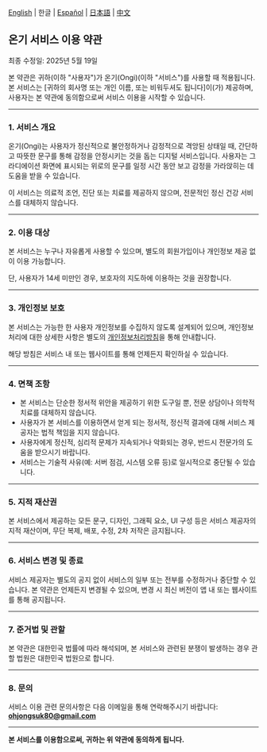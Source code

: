 [English](./ongi-terms) | 한글 | [Español](./ongi-terms-es) | [日本語](./ongi-terms-ja) | [中文](./ongi-terms-zh)

## **온기 서비스 이용 약관**

최종 수정일: 2025년 5월 19일

본 약관은 귀하(이하 "사용자")가 온기(Ongi)(이하 "서비스")를 사용할 때 적용됩니다. 본 서비스는 \[귀하의 회사명 또는 개인 이름, 또는 비워두셔도 됩니다]이(가) 제공하며, 사용자는 본 약관에 동의함으로써 서비스 이용을 시작할 수 있습니다.

---

### 1. 서비스 개요

온기(Ongi)는 사용자가 정신적으로 불안정하거나 감정적으로 격앙된 상태일 때, 간단하고 따뜻한 문구를 통해 감정을 안정시키는 것을 돕는 디지털 서비스입니다. 사용자는 그라디에이션 화면에 표시되는 위로의 문구를 일정 시간 동안 보고 감정을 가라앉히는 데 도움을 받을 수 있습니다.

이 서비스는 의료적 조언, 진단 또는 치료를 제공하지 않으며, 전문적인 정신 건강 서비스를 대체하지 않습니다.

---

### 2. 이용 대상

본 서비스는 누구나 자유롭게 사용할 수 있으며, 별도의 회원가입이나 개인정보 제공 없이 이용 가능합니다.

단, 사용자가 14세 미만인 경우, 보호자의 지도하에 이용하는 것을 권장합니다.

---


### 3. 개인정보 보호
본 서비스는 가능한 한 사용자 개인정보를 수집하지 않도록 설계되어 있으며, 개인정보 처리에 대한 상세한 사항은 별도의 [개인정보처리방침](./ongi-privacy-ko)을 통해 안내합니다.

해당 방침은 서비스 내 또는 웹사이트를 통해 언제든지 확인하실 수 있습니다.

---

### 4. 면책 조항

* 본 서비스는 단순한 정서적 위안을 제공하기 위한 도구일 뿐, 전문 상담이나 의학적 치료를 대체하지 않습니다.
* 사용자가 본 서비스를 이용하면서 얻게 되는 정서적, 정신적 결과에 대해 서비스 제공자는 법적 책임을 지지 않습니다.
* 사용자에게 정신적, 심리적 문제가 지속되거나 악화되는 경우, 반드시 전문가의 도움을 받으시기 바랍니다.
* 서비스는 기술적 사유(예: 서버 점검, 시스템 오류 등)로 일시적으로 중단될 수 있습니다.

---

### 5. 지적 재산권

본 서비스에서 제공하는 모든 문구, 디자인, 그래픽 요소, UI 구성 등은 서비스 제공자의 지적 재산이며, 무단 복제, 배포, 수정, 2차 저작은 금지됩니다.

---

### 6. 서비스 변경 및 종료

서비스 제공자는 별도의 공지 없이 서비스의 일부 또는 전부를 수정하거나 중단할 수 있습니다. 본 약관은 언제든지 변경될 수 있으며, 변경 시 최신 버전이 앱 내 또는 웹사이트를 통해 공지됩니다.

---

### 7. 준거법 및 관할

본 약관은 대한민국 법률에 따라 해석되며, 본 서비스와 관련된 분쟁이 발생하는 경우 관할 법원은 대한민국 법원으로 합니다.

---

### 8. 문의

서비스 이용 관련 문의사항은 다음 이메일을 통해 연락해주시기 바랍니다: **ohjongsuk80@gmail.com**

---

**본 서비스를 이용함으로써, 귀하는 위 약관에 동의하게 됩니다.**
